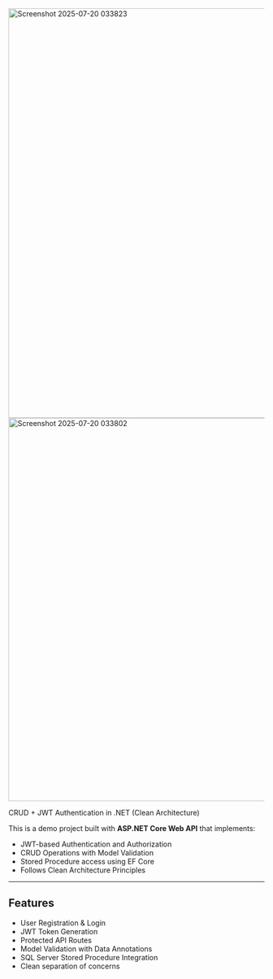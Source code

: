 <img width="1779" height="806" alt="Screenshot 2025-07-20 033823" src="https://github.com/user-attachments/assets/eb632718-b9b0-4354-9565-e2121711172c" />
<img width="1792" height="754" alt="Screenshot 2025-07-20 033802" src="https://github.com/user-attachments/assets/c08aa073-1c78-42af-a623-893ec5ad79c2" />

CRUD + JWT Authentication in .NET (Clean Architecture)

This is a demo project built with **ASP.NET Core Web API** that implements:
-  JWT-based Authentication and Authorization
-  CRUD Operations with Model Validation
-  Stored Procedure access using EF Core
-  Follows Clean Architecture Principles

---


## Features

- User Registration & Login
- JWT Token Generation
- Protected API Routes
- Model Validation with Data Annotations
- SQL Server Stored Procedure Integration
- Clean separation of concerns
